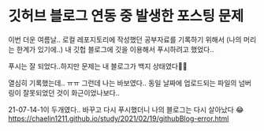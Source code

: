 ﻿
# 깃허브 블로그 연동 중 발생한 포스팅 문제

이번 더운 여름날.. 로컬 레포지토리에 작성했던 공부자료를 기록하기 위해서 (나의 머리는 한계가 있기에..) 내 깃헙 블로그에 깃을 이용해서 푸시하려고 했었다..

푸시는 잘 되었다..하지만 문제는 
내 블로그가 백지 상태였다🤣🤣

열심히 기록했는데.. ㅠㅠ
그런데 나는 바보였다.. 동일 날짜에 업로드되는 파일의 넘버링이 잘못되었던 것이 화근이었나보다..

21-07-14-1이 두개였다.. 바꾸고 다시 푸시했더니 나의 블로그는 다시 살아났다 😂
https://chaelin1211.github.io/study/2021/02/19/githubBlog-error.html

